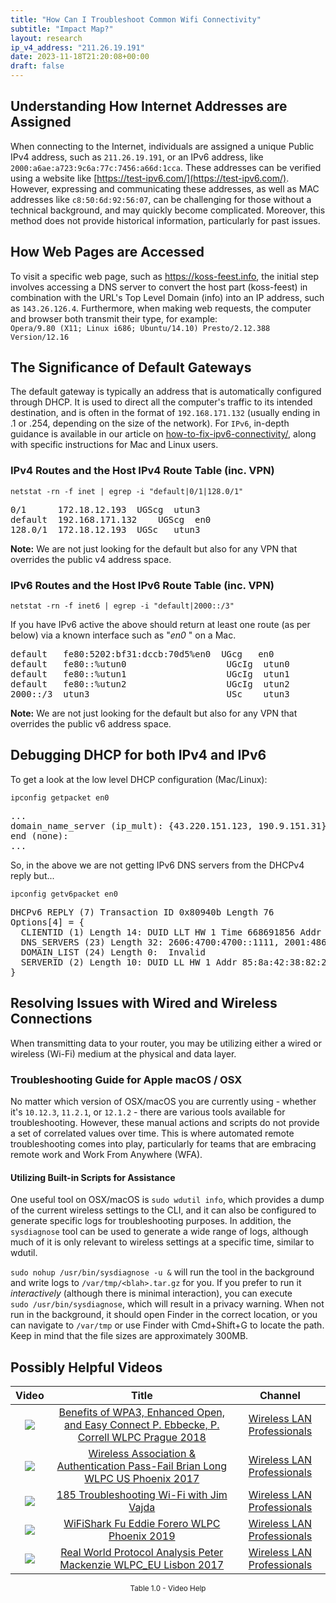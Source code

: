 ```yaml
---
title: "How Can I Troubleshoot Common Wifi Connectivity"
subtitle: "Impact Map?"
layout: research
ip_v4_address: "211.26.19.191"
date: 2023-11-18T21:20:08+00:00
draft: false
---
```


## Understanding How Internet Addresses are Assigned

When connecting to the Internet, individuals are assigned a unique Public IPv4 address, such as ```211.26.19.191```, or an IPv6 address, like ```2000:a6ae:a723:9c6a:77c:7456:a66d:1cca```. These addresses can be verified using a website like [https://test-ipv6.com/](https://test-ipv6.com/). However, expressing and communicating these addresses, as well as MAC addresses like ```c8:50:6d:92:56:07```, can be challenging for those without a technical background, and may quickly become complicated. Moreover, this method does not provide historical information, particularly for past issues.
## How Web Pages are Accessed

To visit a specific web page, such as https://koss-feest.info, the initial step involves accessing a DNS server to convert the host part (koss-feest) in combination with the URL's Top Level Domain (info) into an IP address, such as ```143.26.126.4```. Furthermore, when making web requests, the computer and browser both transmit their type, for example: <br>```Opera/9.80 (X11; Linux i686; Ubuntu/14.10) Presto/2.12.388 Version/12.16```
## The Significance of Default Gateways

The default gateway is typically an address that is automatically configured through DHCP. It is used to direct all the computer's traffic to its intended destination, and is often in the format of ```192.168.171.132``` (usually ending in .1 or .254, depending on the size of the network). For ```IPv6```, in-depth guidance is available in our article on [how-to-fix-ipv6-connectivity/](/blog/how-to-fix-ipv6-connectivity/), along with specific instructions for Mac and Linux users.
### IPv4 Routes and the Host IPv4 Route Table (inc. VPN)
```netstat -rn -f inet | egrep -i "default|0/1|128.0/1"```

<pre>
0/1      172.18.12.193  UGScg  utun3
default  192.168.171.132    UGScg  en0
128.0/1  172.18.12.193  UGSc   utun3</pre>

**Note:** We are not just looking for the default but also for any VPN that overrides the public v4 address space.

### IPv6 Routes and the Host IPv6 Route Table (inc. VPN)
```netstat -rn -f inet6 | egrep -i "default|2000::/3"```

If you have IPv6 active the above should return at least one route (as per below) via a known interface such as "_en0_ " on a Mac. 

<pre>
default   fe80:5202:bf31:dccb:70d5%en0  UGcg   en0
default   fe80::%utun0                   UGcIg  utun0
default   fe80::%utun1                   UGcIg  utun1
default   fe80::%utun2                   UGcIg  utun2
2000::/3  utun3                          USc    utun3</pre>

**Note:** We are not just looking for the default but also for any VPN that overrides the public v6 address space.
<br>

## Debugging DHCP for both IPv4 and IPv6

To get a look at the low level DHCP configuration (Mac/Linux): 

```ipconfig getpacket en0```

<pre>
...
domain_name_server (ip_mult): {43.220.151.123, 190.9.151.31}
end (none):
...</pre>

So, in the above we are not getting IPv6 DNS servers from the DHCPv4 reply but...

```ipconfig getv6packet en0```

<pre>
DHCPv6 REPLY (7) Transaction ID 0x80940b Length 76
Options[4] = {
  CLIENTID (1) Length 14: DUID LLT HW 1 Time 668691856 Addr c8:50:6d:92:56:07
  DNS_SERVERS (23) Length 32: 2606:4700:4700::1111, 2001:4860:4860::8844
  DOMAIN_LIST (24) Length 0:  Invalid
  SERVERID (2) Length 10: DUID LL HW 1 Addr 85:8a:42:38:82:2c
}</pre>




## Resolving Issues with Wired and Wireless Connections

When transmitting data to your router, you may be utilizing either a wired or wireless (Wi-Fi) medium at the physical and data layer.
### Troubleshooting Guide for Apple macOS / OSX
No matter which version of OSX/macOS you are currently using - whether it's ```10.12.3```, ```11.2.1```, or ```12.1.2``` - there are various tools available for troubleshooting. However, these manual actions and scripts do not provide a set of correlated values over time. This is where automated remote troubleshooting comes into play, particularly for teams that are embracing remote work and Work From Anywhere (WFA).
#### Utilizing Built-in Scripts for Assistance
One useful tool on OSX/macOS is ```sudo wdutil info```, which provides a dump of the current wireless settings to the CLI, and it can also be configured to generate specific logs for troubleshooting purposes. In addition, the ```sysdiagnose``` tool can be used to generate a wide range of logs, although much of it is only relevant to wireless settings at a specific time, similar to wdutil.

```sudo nohup /usr/bin/sysdiagnose -u &``` will run the tool in the background and write logs to ```/var/tmp/<blah>.tar.gz``` for you. If you prefer to run it *interactively* (although there is minimal interaction), you can execute<br>```sudo /usr/bin/sysdiagnose```, which will result in a privacy warning. When not run in the background, it should open Finder in the correct location, or you can navigate to ```/var/tmp``` or use Finder with Cmd+Shift+G to locate the path. Keep in mind that the file sizes are approximately 300MB.
## Possibly Helpful Videos

<link href="/plugins/lity/css/lity.min.css" rel="stylesheet">
<script src="/plugins/lity/js/lity.min.js"></script>
<div class="table1-start"></div>

|Video | Title | Channel |
| :---: | :---: | :---: |
|<a href="https://www.youtube.com/watch?v=r9oXNxgAKhM" data-lity><img src="https://i.ytimg.com/vi/r9oXNxgAKhM/default.jpg" class="img-fluid"></a>|<a href="https://www.youtube.com/watch?v=r9oXNxgAKhM" data-lity>Benefits of WPA3, Enhanced Open, and Easy Connect   P. Ebbecke, P. Correll   WLPC Prague 2018</a>|<a target="_blank" href="https://www.youtube.com/channel/UCIzBSS46vcqhwmBZ7ZpY-yg" >Wireless LAN Professionals</a>|
|<a href="https://www.youtube.com/watch?v=EWURmcra5_4" data-lity><img src="https://i.ytimg.com/vi/EWURmcra5_4/default.jpg" class="img-fluid"></a>|<a href="https://www.youtube.com/watch?v=EWURmcra5_4" data-lity>Wireless Association &amp; Authentication Pass-Fail   Brian Long   WLPC US Phoenix 2017</a>|<a target="_blank" href="https://www.youtube.com/channel/UCIzBSS46vcqhwmBZ7ZpY-yg" >Wireless LAN Professionals</a>|
|<a href="https://www.youtube.com/watch?v=NL7tJm_QIKo" data-lity><img src="https://i.ytimg.com/vi/NL7tJm_QIKo/default.jpg" class="img-fluid"></a>|<a href="https://www.youtube.com/watch?v=NL7tJm_QIKo" data-lity>185   Troubleshooting Wi-Fi with Jim Vajda</a>|<a target="_blank" href="https://www.youtube.com/channel/UCIzBSS46vcqhwmBZ7ZpY-yg" >Wireless LAN Professionals</a>|
|<a href="https://www.youtube.com/watch?v=5sSjGo2DZHc" data-lity><img src="https://i.ytimg.com/vi/5sSjGo2DZHc/default.jpg" class="img-fluid"></a>|<a href="https://www.youtube.com/watch?v=5sSjGo2DZHc" data-lity>WiFiShark Fu   Eddie Forero   WLPC Phoenix 2019</a>|<a target="_blank" href="https://www.youtube.com/channel/UCIzBSS46vcqhwmBZ7ZpY-yg" >Wireless LAN Professionals</a>|
|<a href="https://www.youtube.com/watch?v=npVezI4l7tA" data-lity><img src="https://i.ytimg.com/vi/npVezI4l7tA/default.jpg" class="img-fluid"></a>|<a href="https://www.youtube.com/watch?v=npVezI4l7tA" data-lity>Real World Protocol Analysis   Peter Mackenzie   WLPC_EU Lisbon 2017</a>|<a target="_blank" href="https://www.youtube.com/channel/UCIzBSS46vcqhwmBZ7ZpY-yg" >Wireless LAN Professionals</a>|

<center><small>Table 1.0 - Video Help</small></center>
 <br>
<div class="table1-end"></div>
<script type="text/javascript">
(function() {
    $('div.table1-start').nextUntil('div.table1-end', 'table').addClass('table thead-dark table-striped table-responsive rounded').attr('id', 't1');
    $('#t1').find('thead').addClass('thead-dark');
})();
</script>
